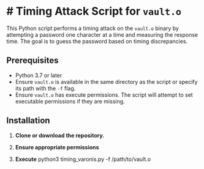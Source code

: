 # # Timing Attack Script for `vault.o`

This Python script performs a timing attack on the `vault.o` binary by attempting a password one character at a time and measuring the response time. The goal is to guess the password based on timing discrepancies.

## Prerequisites

- Python 3.7 or later
- Ensure `vault.o` is available in the same directory as the script or specify its path with the `-f` flag.
- Ensure `vault.o` has execute permissions. The script will attempt to set executable permissions if they are missing.

## Installation

1. **Clone or download the repository.**

2. **Ensure appropriate permissions**

3. **Execute**
   python3 timing_varonis.py -f /path/to/vault.o

